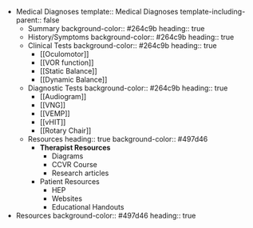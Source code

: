 - Medical Diagnoses
  template:: Medical Diagnoses
  template-including-parent:: false
	- Summary
	  background-color:: #264c9b
	  heading:: true
	- History/Symptoms
	  background-color:: #264c9b
	  heading:: true
	- Clinical Tests
	  background-color:: #264c9b
	  heading:: true
		- [[Oculomotor]]
		- [[VOR function]]
		- [[Static Balance]]
		- [[Dynamic Balance]]
	- Diagnostic Tests
	  background-color:: #264c9b
	  heading:: true
		- [[Audiogram]]
		- [[VNG]]
		- [[VEMP]]
		- [[vHIT]]
		- [[Rotary Chair]]
	- Resources
	  heading:: true
	  background-color:: #497d46
		- **Therapist Resources**
			- Diagrams
			- CCVR Course
			- Research articles
		- Patient Resources
			- HEP
			- Websites
			- Educational Handouts
- Resources
  background-color:: #497d46
  heading:: true
